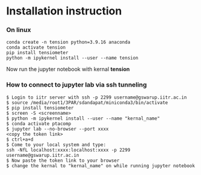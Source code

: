 # Installation instruction
### On linux
```
conda create -n tension python=3.9.16 anaconda
conda activate tension
pip install tensiometer
python -m ipykernel install --user --name tension
```

Now run the jupyter notebook with kernal **tension**

### How to connect to jupyter lab via ssh tunneling
```
$ Login to iitr server with ssh -p 2299 username@gswarup.iitr.ac.in
$ source /media/root1/3PAR/sdandapat/miniconda3/bin/activate
$ pip install tensiometer
$ screen -S <screenname>
$ python -m ipykernel install --user --name "kernal_name"
$ conda activate ptacomp
$ jupyter lab --no-browser --port xxxx
<copy the token link>
$ ctrl+a+d
$ Come to your local system and type: 
ssh -NfL localhost:xxxx:localhost:xxxx -p 2299 username@gswarup.iitr.ac.in
$ Now paste the token link to your browser
$ change the kernal to "kernal_name" on while running jupyter notebook
```
